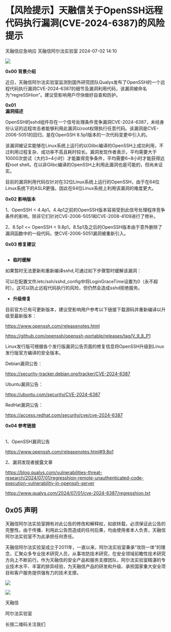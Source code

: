 #  【风险提示】天融信关于OpenSSH远程代码执行漏洞(CVE-2024-6387)的风险提示   
天融信应急响应  天融信阿尔法实验室   2024-07-02 14:10  
  
![](https://mmbiz.qpic.cn/sz_mmbiz_png/H6W1QCHf9dFxISBaKcoOLdfvQbBErJicoLfYHl6AUlXiabtxjH0DUrvEGc8Y3Yau9uI6iaRNDAjd2mdWoouf9Votw/640?wx_fmt=png&from=appmsg "")  
  
**0x00 背景介绍**  
  
近日，天融信阿尔法实验室监测到国外研究团队Qualys发布了OpenSSH的一个远程代码执行漏洞CVE-2024-6387的细节及漏洞利用代码，该漏洞被命名为“regreSSHion”。建议受影响用户尽快做好自查和防护。  
  
**0x01**  
**漏洞描述**  
  
OpenSSH的sshd组件存在一个信号处理条件竞争漏洞CVE-2024-6387，未经身份认证的远程攻击者能够利用此漏洞以root权限执行任意代码。该漏洞是CVE-2006-5051的回归，是在OpenSSH 8.5p1版本的一次代码变更中引入的。  
  
该漏洞被证实能够在Linux系统上运行的以Glibc编译的OpenSSH上成功利用，不过利用过程复杂、成功率不高且耗时较长。漏洞发现作者表示，平均需要大于10000次尝试（大约3~4小时）才能赢得竞争条件，平均需要6~8小时才能获得远程root shell。在以非Glibc编译的OpenSSH上利用此漏洞也是可能的，但尚未证实。  
  
目前的漏洞利用代码仅针对在32位Linux系统上运行的OpenSSH，由于在64位Linux系统下的ASLR更强，因此在64位Linux系统上利用该漏洞的难度更大。  
  
**0x02 影响版本**  
  
1、OpenSSH < 4.4p1。4.4p1之前的OpenSSH版本容易受到此信号处理程序竞争条件的影响，除非它们针对CVE-2006-5051和CVE-2008-4109进行了修补。  
  
2、8.5p1 <= OpenSSH < 9.8p1。8.5p1及之后的OpenSSH版本由于意外删除了漏洞函数中的一段代码，使CVE-2006-5051漏洞被重新引入。  
  
**0x03 修复建议**  
##   
- **临时缓解**  
  
如果暂时无法更新和重新编译sshd,可通过如下步骤暂时缓解该漏洞：  
  
可以在配置文件/etc/ssh/sshd_config中将LoginGraceTime设置为0（永不超时）。这可以防止远程代码执行的风险，但仍然会造成sshd拒绝服务。  
- **升级修复**  
  
目前官方已有可更新版本，建议受影响用户参考以下链接下载源码并重新编译以升级至最新版本：  
  
https://www.openssh.com/releasenotes.html  
  
https://github.com/openssh/openssh-portable/releases/tag/V_9_8_P1  
  
Linux发行版可根据各个发行版漏洞公告页面的修复信息将OpenSSH升级到Linux发行版官方编译的安全版本。  
  
Debian漏洞公告：  
  
https://security-tracker.debian.org/tracker/CVE-2024-6387  
  
Ubuntu漏洞公告：  
  
https://ubuntu.com/security/CVE-2024-6387  
  
RedHat漏洞公告：  
  
https://access.redhat.com/security/cve/cve-2024-6387  
  
**0x04 参考链接**  
##   
  
1、OpenSSH漏洞公告  
  
https://www.openssh.com/releasenotes.html#9.8p1  
  
2、漏洞发现者披露文章  
  
https://blog.qualys.com/vulnerabilities-threat-research/2024/07/01/regresshion-remote-unauthenticated-code-execution-vulnerability-in-openssh-server  
  
https://www.qualys.com/2024/07/01/cve-2024-6387/regresshion.txt  
## 0x05 声明  
  
  
天融信阿尔法实验室拥有对此公告的修改和解释权，如欲转载，必须保证此公告的完整性。由于传播、利用此公告而造成的任何后果，均由使用者本人负责，天融信阿尔法实验室不为此承担任何责任。  
  
天融信阿尔法实验室成立于2011年，一直以来，阿尔法实验室秉承“攻防一体”的理念，汇聚众多专业技术研究人员，从事攻防技术研究，在安全领域前瞻性技术研究方向上不断前行。作为天融信的安全产品和服务支撑团队，阿尔法实验室精湛的专业技术水平、丰富的排异经验，为天融信产品的研发和升级、承担国家重大安全项目和客户服务提供强有力的技术支撑。  
  
![](https://mmbiz.qpic.cn/mmbiz_png/H6W1QCHf9dGfIEDOlNXXDTqOpRkEkicJakNxM37lzr8eRJRibEfxkwBibg9KpVh6nibXHoG4xC6KyGFtTd4TOe6GyA/640?wx_fmt=png "")  
  
![](https://mmbiz.qpic.cn/mmbiz_jpg/H6W1QCHf9dGfIEDOlNXXDTqOpRkEkicJawf8nKyKatopPJiaayibAUCvfTVFKfxVDInq2TiaUib6xhmhpLK4Zqscgyg/640?wx_fmt=jpeg "")  
  
天融信  
  
阿尔法实验室  
  
长按二维码关注我们  
  
